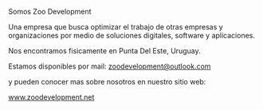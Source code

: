 Somos Zoo Development

Una empresa que busca optimizar el trabajo de
otras empresas y organizaciones por medio de soluciones
digitales, software y aplicaciones.

Nos encontramos fisicamente en Punta Del Este, Uruguay.

Estamos disponibles por mail: zoodevelopment@outlook.com

y pueden conocer mas sobre nosotros en nuestro sitio web:

www.zoodevelopment.net
